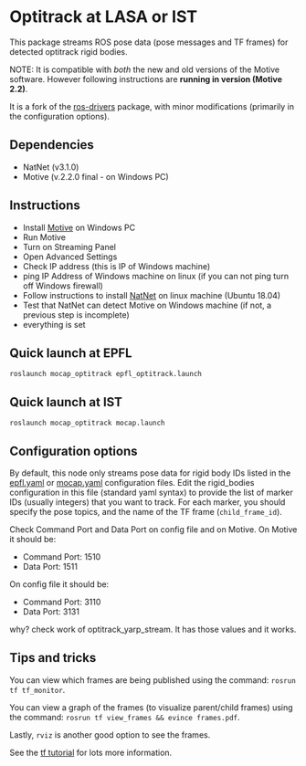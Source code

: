 # Optitrack at LASA or IST

This package streams ROS pose data (pose messages and TF frames) for detected
optitrack rigid bodies.

NOTE: It is compatible with *both* the new and old versions of the Motive
software. However following instructions are **running in
version (Motive 2.2)**.

It is a fork of the
[ros-drivers](https://github.com/epfl-lasa/mocap_optitrack) package, with
minor modifications (primarily in the configuration options).

## Dependencies
- NatNet (v3.1.0)
- Motive (v.2.2.0 final - on Windows PC)

## Instructions
- Install [Motive](https://optitrack.com/support/downloads/motive.html) on Windows PC 
- Run Motive 
- Turn on Streaming Panel
- Open Advanced Settings 
- Check IP address (this is IP of Windows machine)
- ping IP Address of Windows machine on linux (if you can not ping turn off Windows firewall)
- Follow instructions to install [NatNet](https://v22.wiki.optitrack.com/index.php?title=NatNet:_Sample_Projects#Running_the_Console_Output_Sample_.28Sample_Client.29) on linux machine (Ubuntu 18.04) 
- Test that NatNet can detect Motive on Windows machine (if not, a previous step is incomplete)
- everything is set

## Quick launch at EPFL

    roslaunch mocap_optitrack epfl_optitrack.launch
    
## Quick launch at IST

    roslaunch mocap_optitrack mocap.launch
    
## Configuration options

By default, this node only streams pose data for rigid body IDs listed in the
[epfl.yaml](https://github.com/NunoDuarte/mocap_optitrack/blob/master/config/epfl.yaml) or [mocap.yaml](https://github.com/NunoDuarte/mocap_optitrack/blob/master/config/mocap.yaml)
configuration files.  Edit the rigid_bodies configuration in this file (standard
yaml syntax) to provide the list of marker IDs (usually integers) that you want
to track. For each marker, you should specify the pose topics, and the name of
the TF frame (`child_frame_id`).

Check Command Port and Data Port on config file and on Motive. On Motive it should be:
- Command Port: 1510
- Data Port: 1511

On config file it should be:
- Command Port: 3110
- Data Port: 3131

why? check work of optitrack_yarp_stream. It has those values and it works. 

## Tips and tricks

You can view which frames are being published using the command: `rosrun tf tf_monitor`.

You can view a graph of the frames (to visualize parent/child frames) using the command:
`rosrun tf view_frames && evince frames.pdf`.

Lastly, `rviz` is another good option to see the frames.

See the [tf tutorial](http://wiki.ros.org/tf/Tutorials) for lots more information.
